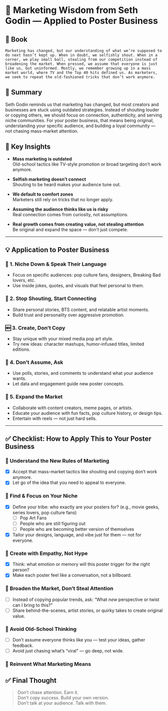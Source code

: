 # 🎨 Marketing Wisdom from Seth Godin — Applied to Poster Business

## 📔 Book
```book
Marketing has changed, but our understanding of what we’re supposed to do next hasn’t kept up. When in doubt, we selfishly shout. When in a corner, we play small ball, stealing from our competition instead of broadening the market. When pressed, we assume that everyone is just like us, but uninformed. Mostly, we remember growing up in a mass market world, where TV and the Top 40 hits defined us. As marketers, we seek to repeat the old-fashioned tricks that don’t work anymore.
```
## 📌 Summary

Seth Godin reminds us that marketing has changed, but most creators and businesses are stuck using outdated strategies. Instead of shouting louder or copying others, we should focus on connection, authenticity, and serving niche communities. For your poster business, that means being original, understanding your specific audience, and building a loyal community — not chasing mass-market attention.

## 🔑 Key Insights

- **Mass marketing is outdated**  
  Old-school tactics like TV-style promotion or broad targeting don’t work anymore.

- **Selfish marketing doesn’t connect**  
  Shouting to be heard makes your audience tune out.

- **We default to comfort zones**  
  Marketers still rely on tricks that no longer apply.

- **Assuming the audience thinks like us is risky**  
  Real connection comes from curiosity, not assumptions.

- **Real growth comes from creating value, not stealing attention**  
  Be original and expand the space — don’t just compete.

---

## 💡 Application to Poster Business

### 🎯 1. Niche Down & Speak Their Language
- Focus on specific audiences: pop culture fans, designers, Breaking Bad lovers, etc.
- Use inside jokes, quotes, and visuals that feel personal to them.

### 📣 2. Stop Shouting, Start Connecting
- Share personal stories, BTS content, and relatable artist moments.
- Build trust and personality over aggressive promotion.

### 🆕 3. Create, Don’t Copy
- Stay unique with your mixed media pop art style.
- Try new ideas: character mashups, humor-infused titles, limited editions.

### 🧠 4. Don’t Assume, Ask
- Use polls, stories, and comments to understand what your audience wants.
- Let data and engagement guide new poster concepts.

### 🚀 5. Expand the Market
- Collaborate with content creators, meme pages, or artists.
- Educate your audience with fun facts, pop culture history, or design tips.
- Entertain with reels — not just hard sells.

---
## ✅ Checklist: How to Apply This to Your Poster Business

### 🧭 Understand the New Rules of Marketing
- [x] Accept that mass-market tactics like shouting and copying don’t work anymore.
- [x] Let go of the idea that you need to appeal to everyone.

### 🎯 Find & Focus on Your Niche
- [x] Define your tribe: who exactly are your posters for? (e.g., movie geeks, series lovers, pop culture fans)
	- [ ] Pop Art Fans
	- [ ] People who are still figuring out
	- [ ] People who are becoming better version of themselves
- [x] Tailor your designs, language, and vibe just for them — not for everyone.

### 💬 Create with Empathy, Not Hype
- [x] Think: what emotion or memory will this poster trigger for the right person?
- [x] Make each poster feel like a conversation, not a billboard.

### 🌱 Broaden the Market, Don’t Steal Attention
- [ ] Instead of copying popular trends, ask: “What *new* perspective or twist can I bring to this?”
- [ ] Share behind-the-scenes, artist stories, or quirky takes to create original value.

### 🧠 Avoid Old-School Thinking
- [ ] Don’t assume everyone thinks like you — test your ideas, gather feedback.
- [ ] Avoid just chasing what’s “viral” — go deep, not wide.

### 🎨 Reinvent What Marketing Means

## ✅ Final Thought

> Don’t chase attention. Earn it.  
> Don’t copy success. Build your own version.  
> Don’t talk at your audience. Talk *with* them.
